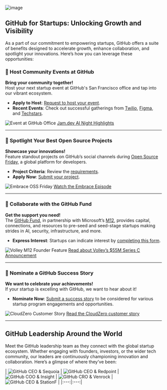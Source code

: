 ![image](https://github.com/user-attachments/assets/d573609a-4bb9-4f83-b434-8ae204f2d1a3)



## GitHub for Startups: Unlocking Growth and Visibility

As a part of our commitment to empowering startups, GitHub offers a suite of benefits designed to accelerate growth, enhance collaboration, and spotlight your innovations. Here’s how you can leverage these opportunities:

### 🎉 Host Community Events at GitHub

**Bring your community together!**  
Host your next startup event at GitHub's San Francisco office and tap into our vibrant ecosystem.

- **Apply to Host**: [Request to host your event](https://docs.google.com/forms/d/1UWXAc-PdqMV-lVYWwVJItGEceMpWiy-Bx19pfIazdpQ/edit).
- **Recent Events**: Check out successful gatherings from [Twilio](https://twiliomeetupgithub.splashthat.com/), [Figma](https://githubday0.splashthat.com/), and [Techstars](https://www.eventbrite.com/e/techstars-alumni-mixer-sf-edition-tickets-920386519857?lang=en-us&locale=en_US&status=30&internal_ref=social&view=listing).

![Event at GitHub Office](https://github.com/user-attachments/assets/f1f16f39-9572-4891-878d-2d2a312ffa62)
[Jam.dev AI Night Highlights](https://www.linkedin.com/posts/jamdotdev_behind-the-scenes-jam-ai-night-at-github-activity-7159267661426667521-6zkP/)

---

### 🌟 Spotlight Your Best Open Source Projects

**Showcase your innovations!**  
Feature standout projects on GitHub’s social channels during [Open Source Friday](https://github.com/githubevents/open-source-friday), a global platform for developers.

- **Project Criteria**: Review the [requirements](https://github.com/githubevents/open-source-friday/blob/main/admin/project-criteria.md).
- **Apply Now**: [Submit your project](https://github.com/githubevents/open-source-friday/issues/new?template=osf-guest-invite.yml&assignees=AndreaGriffiths11%2CLadyKerr&labels=open-source%2Copen-source-friday%2Cpending%2Ctwitch).

![Embrace OSS Friday](https://github.com/user-attachments/assets/d59561fc-e379-411d-a188-a8f8900b40d2)
[Watch the Embrace Episode](https://www.youtube.com/watch?v=kGugqs7Ynjw&list=PL0lo9MOBetEFmtstItnKlhJJVmMghxc0P&index=5)

---

### 💸 Collaborate with the GitHub Fund

**Get the support you need!**  
The [GitHub Fund](https://resources.github.com/github-fund/), in partnership with Microsoft’s [M12](https://m12.vc/), provides capital, connections, and resources to pre-seed and seed-stage startups making strides in AI, security, infrastructure, and more.

- **Express Interest**: Startups can indicate interest by [completing this form](https://resources.github.com/github-fund/#form).

![Volley M12 Founder Feature](https://github.com/user-attachments/assets/ea2c9b36-786e-46d6-9902-59aff20f5d9b)
[Read about Volley’s $55M Series C Announcement](https://m12.vc/news/july-2024-founders-feature-volley/)

---

### 🚀 Nominate a GitHub Success Story

**We want to celebrate your achievements!**  
If your startup is excelling with GitHub, we want to hear about it!

- **Nominate Now**: [Submit a success story](https://docs.google.com/forms/d/e/1FAIpQLSdo6KN7Y3ldYw_ivM5iJ0hYWKwTTeueW99A-q0DDh3kWZwPoQ/viewform) to be considered for various startup program engagements and opportunities.

![CloudZero Customer Story](https://github.com/user-attachments/assets/a5e131f3-bb89-4d3f-8f18-a25c4bb89ac6)
[Read the CloudZero customer story](https://github.com/customer-stories/cloudzero)

---

## GitHub Leadership Around the World

Meet the GitHub leadership team as they connect with the global startup ecosystem. Whether engaging with founders, investors, or the wider tech community, our leaders are continuously championing innovation and collaboration. Here’s a glimpse of where they’ve been:

| ![GitHub CEO & Sequoia](https://github.com/user-attachments/assets/5946e837-08d3-456e-a350-6c73ea8e063a) | ![GitHub CEO & Redpoint](https://github.com/user-attachments/assets/6610c405-9e4a-4332-ad4d-438f5be08042) | ![GitHub COO & Insight](https://github.com/user-attachments/assets/428d2710-fd8e-49d6-b0a2-9da4ea1de6a4) | ![GitHub CRO & Venrock](https://github.com/user-attachments/assets/b33cd20f-47ee-4e9d-97fc-bb4fa7bf5330) | ![GitHub CEO & StationF](https://github.com/user-attachments/assets/fb927a87-0438-4da1-a342-0d2fe895c4d3) |
|:---:|:---:|
